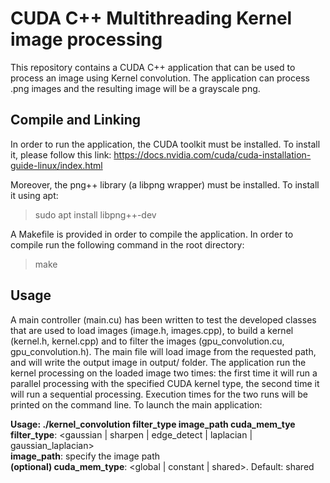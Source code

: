 # CUDA C++ Multithreading Kernel image processing

This repository contains a CUDA C++ application that can be used to process an image using Kernel convolution. The application can process .png images and the resulting image will be a grayscale png.

## Compile and Linking

In order to run the application, the CUDA toolkit must be installed. To install it, please follow this link: https://docs.nvidia.com/cuda/cuda-installation-guide-linux/index.html

Moreover, the png++ library (a libpng wrapper) must be installed. To install it using apt:

> sudo apt install libpng++-dev

A Makefile is provided in order to compile the application. In order to compile run the following command in the root directory:

> make

## Usage

A main controller (main.cu) has been written to test the developed classes that are used to load images (image.h, images.cpp), to build a kernel (kernel.h, kernel.cpp) and to filter the images (gpu_convolution.cu, gpu_convolution.h). The main file will load image from the requested path, and will write the output image in output/ folder. The application run the kernel processing on the loaded image two times: the first time it will run a parallel processing with the specified CUDA kernel type, the second time it will run a sequential processing. Execution times for the two runs will be printed on the command line.
To launch the main application:

**Usage: ./kernel_convolution filter_type image_path cuda_mem_tye** <br>
	**filter_type**: <gaussian | sharpen | edge_detect | laplacian | gaussian_laplacian> <br>
	**image_path**: specify the image path <br>
	**(optional) cuda_mem_type**: <global | constant | shared>. Default: shared <br>

